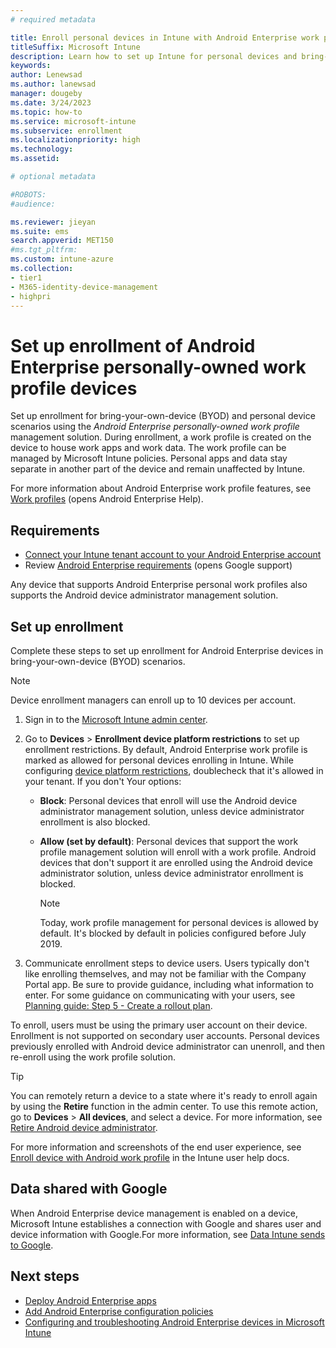 ```yaml
---
# required metadata

title: Enroll personal devices in Intune with Android Enterprise work profile management 
titleSuffix: Microsoft Intune
description: Learn how to set up Intune for personal devices and bring-your-own-device scenarios using Android Enterprise work profile management. 
keywords:
author: Lenewsad
ms.author: lanewsad
manager: dougeby
ms.date: 3/24/2023
ms.topic: how-to
ms.service: microsoft-intune
ms.subservice: enrollment
ms.localizationpriority: high
ms.technology:
ms.assetid: 

# optional metadata

#ROBOTS:
#audience:

ms.reviewer: jieyan
ms.suite: ems
search.appverid: MET150
#ms.tgt_pltfrm:
ms.custom: intune-azure
ms.collection:
- tier1
- M365-identity-device-management
- highpri
---
```


# Set up enrollment of Android Enterprise personally-owned work profile devices

Set up enrollment for bring-your-own-device (BYOD) and personal device scenarios using the *Android Enterprise personally-owned work profile* management solution. During enrollment, a work profile is created on the device to house work apps and work data. The work profile can be managed by Microsoft Intune policies. Personal apps and data stay separate in another part of the device and remain unaffected by Intune. 

For more information about Android Enterprise work profile features, see [Work profiles](https://support.google.com/work/android/answer/9563584) (opens Android Enterprise Help).  

## Requirements  
* [Connect your Intune tenant account to your Android Enterprise account](connect-intune-android-enterprise.md)
* Review [Android Enterprise requirements](https://support.google.com/work/android/answer/6174145?hl=en&ref_topic=6151012) (opens Google support)  

Any device that supports Android Enterprise personal work profiles also supports the Android device administrator management solution.  

## Set up enrollment  

Complete these steps to set up enrollment for Android Enterprise devices in bring-your-own-device (BYOD) scenarios.   

> [!NOTE]
> Device enrollment managers can enroll up to 10 devices per account.     

1. Sign in to the [Microsoft Intune admin center](https://go.microsoft.com/fwlink/?linkid=2109431).
2. Go to **Devices** > **Enrollment device platform restrictions** to set up enrollment restrictions. By default, Android Enterprise work profile is marked as allowed for personal devices enrolling in Intune. While configuring [device platform restrictions](create-device-platform-restrictions.md#best-practice---android-platform-restrictions), doublecheck that it's allowed in your tenant. If you don't  Your options:    
    - **Block**: Personal devices that enroll will use the Android device administrator management solution, unless device administrator enrollment is also blocked.  
    - **Allow (set by default)**: Personal devices that support the work profile management solution will enroll with a work profile. Android devices that don't support it are enrolled using the Android device administrator solution, unless device administrator enrollment is blocked.  

        > [!NOTE]
        > Today, work profile management for personal devices is allowed by default. It's blocked by default in policies configured before July 2019.  

3. Communicate enrollment steps to device users. Users typically don't like enrolling themselves, and may not be familiar with the Company Portal app. Be sure to provide guidance, including what information to enter. For some guidance on communicating with your users, see [Planning guide: Step 5 - Create a rollout plan](../fundamentals/intune-planning-guide.md#step-5---create-a-rollout-plan).  

To enroll, users must be using the primary user account on their device. Enrollment is not supported on secondary user accounts. Personal devices previously enrolled with Android device administrator can unenroll, and then re-enroll using the work profile solution.  

 > [!TIP]
 > You can remotely return a device to a state where it's ready to enroll again by using the **Retire** function in the admin center. To use this remote action, go to **Devices** > **All devices**, and select a device. For more information, see [Retire Android device administrator](../remote-actions/devices-wipe.md#android-device-administrator).    

 For more information and screenshots of the end user experience, see [Enroll device with Android work profile](../user-help/enroll-device-android-work-profile.md) in the Intune user help docs.    

## Data shared with Google  

When Android Enterprise device management is enabled on a device, Microsoft Intune establishes a connection with Google and shares user and device information with Google.For more information, see [Data Intune sends to Google](../protect/data-intune-sends-to-google.md).  

## Next steps
- [Deploy Android Enterprise apps](../apps/apps-add-android-for-work.md)
- [Add Android Enterprise configuration policies](../configuration/device-profiles.md) 
- [Configuring and troubleshooting Android Enterprise devices in Microsoft Intune](https://support.microsoft.com/help/4476974)
